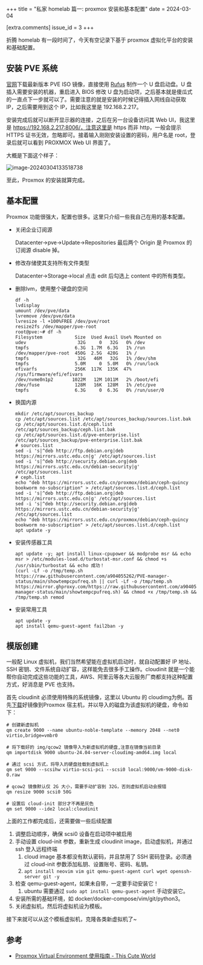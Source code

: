 +++
title = "私家 homelab 篇一: proxmox 安装和基本配置"
date = 2024-03-04

[extra.comments]
issue_id = 3
+++

折腾 homelab 有一段时间了，今天有空记录下基于 proxmox 虚拟化平台的安装和基础配置。

<!--more-->

## 安装 PVE 系统

[官网](https://www.proxmox.com/en/downloads/proxmox-virtual-environment/iso)下载最新版本 PVE ISO 镜像，直接使用 [Rufus](https://rufus.ie/en/) 制作一个 U 盘启动盘。U 盘插入需要安装的机器，重启进入 BIOS 修改 U 盘为启动项，之后基本就是傻瓜式的一直点下一步就可以了。需要注意的就是安装的时候记得插入网线自动获取 IP，之后需要用到这个 IP，比如我这里是 192.168.2.217。

安装完成后就可以断开显示器的连接，之后在另一台设备访问其 Web UI，我这里是 https://192.168.2.217:8006/，注意这里是 https 而非 http，一般会提示 HTTPS 证书无效，忽略即可。接着输入刚刚安装设置的密码，用户名是 root，登录后就可以看到 PROXMOX Web UI 界面了。

大概是下面这个样子：

![image-20240304133518738](https://fullstackjam-1257718633.cos.ap-nanjing.myqcloud.com/imgs/202403041337159.png)

至此，Proxmox 的安装就算完成。

## 基本配置

Proxmox 功能很强大，配置也很多。这里只介绍一些我自己在用的基本配置。

- 关闭企业订阅源

  Datacenter->pve->Update->Repositories 最后两个 Origin 是 Proxmox 的订阅源 disable 掉。

- 修改存储使其支持所有文件类型

  Datacenter->Storage->local 点击 edit 后勾选上 content 中的所有类型。

- 删除lvm，使用整个硬盘的空间

  ```shell
  df -h
  lvdisplay
  umount /dev/pve/data
  lvremove /dev/pve/data
  lvresize -l +100%FREE /dev/pve/root
  resize2fs /dev/mapper/pve-root
  root@pve:~# df -h
  Filesystem            Size  Used Avail Use% Mounted on
  udev                   32G     0   32G   0% /dev
  tmpfs                 6.3G  1.7M  6.3G   1% /run
  /dev/mapper/pve-root  450G  2.5G  428G   1% /
  tmpfs                  32G   46M   32G   1% /dev/shm
  tmpfs                 5.0M     0  5.0M   0% /run/lock
  efivarfs              256K  117K  135K  47% /sys/firmware/efi/efivars
  /dev/nvme0n1p2       1022M   12M 1011M   2% /boot/efi
  /dev/fuse             128M   16K  128M   1% /etc/pve
  tmpfs                 6.3G     0  6.3G   0% /run/user/0
  ```

- 换国内源

  ```
  mkdir /etc/apt/sources_backup
  cp /etc/apt/sources.list /etc/apt/sources_backup/sources.list.bak
  cp /etc/apt/sources.list.d/ceph.list /etc/apt/sources_backup/ceph.list.bak
  cp /etc/apt/sources.list.d/pve-enterprise.list /etc/apt/sources_backup/pve-enterprise.list.bak
  # sources.list
  sed -i 's|^deb http://ftp.debian.org|deb https://mirrors.ustc.edu.cn|g' /etc/apt/sources.list
  sed -i 's|^deb http://security.debian.org|deb https://mirrors.ustc.edu.cn/debian-security|g' /etc/apt/sources.list
  # ceph.list
  echo "deb https://mirrors.ustc.edu.cn/proxmox/debian/ceph-quincy bookworm no-subscription" > /etc/apt/sources.list.d/ceph.list
  sed -i 's|^deb http://ftp.debian.org|deb https://mirrors.ustc.edu.cn|g' /etc/apt/sources.list
  sed -i 's|^deb http://security.debian.org|deb https://mirrors.ustc.edu.cn/debian-security|g' /etc/apt/sources.list
  echo "deb https://mirrors.ustc.edu.cn/proxmox/debian/ceph-quincy bookworm no-subscription" > /etc/apt/sources.list.d/ceph.list
  apt update -y
  ```

- 安装传感器工具

  ```
  apt update -y; apt install linux-cpupower && modprobe msr && echo msr > /etc/modules-load.d/turbostat-msr.conf && chmod +s /usr/sbin/turbostat && echo 成功！
  (curl -Lf -o /tmp/temp.sh https://raw.githubusercontent.com/a904055262/PVE-manager-status/main/showtempcpufreq.sh || curl -Lf -o /tmp/temp.sh https://mirror.ghproxy.com/https://raw.githubusercontent.com/a904055262/PVE-manager-status/main/showtempcpufreq.sh) && chmod +x /tmp/temp.sh && /tmp/temp.sh remod
  ```

- 安装常用工具

  ```
  apt update -y
  apt install qemu-guest-agent fail2ban -y
  ```

## 模版创建

一般配 Linux 虚拟机，我们当然希望能在虚拟机启动时，就自动配置好 IP 地址、SSH 密钥、文件系统自动扩容，这样能免去很多手工操作。cloudinit 就是一个能帮你自动完成这些功能的工具，AWS、阿里云等各大云服务厂商都支持这种配置方式，好消息是 PVE 也支持。

首先 cloudinit 必须使用特殊的系统镜像，这里以 Ubuntu 的 cloudimg为例。首先[下载](https://cloud-images.ubuntu.com/releases/24.04/release/ubuntu-24.04-server-cloudimg-amd64.img)好镜像到Proxmox 宿主机，并以导入的磁盘为该虚拟机的硬盘，命令如下：

```
# 创建新虚拟机
qm create 9000 --name ubuntu-noble-template --memory 2048 --net0 virtio,bridge=vmbr0

# 将下载好的 img/qcow2 镜像导入为新虚拟机的硬盘,注意在镜像当前目录
qm importdisk 9000 ubuntu-24.04-server-cloudimg-amd64.img local

# 通过 scsi 方式，将导入的硬盘挂载到虚拟机上
qm set 9000 --scsihw virtio-scsi-pci --scsi0 local:9000/vm-9000-disk-0.raw

# qcow2 镜像默认仅 2G 大小，需要手动扩容到 32G，否则虚拟机启动会报错
qm resize 9000 scsi0 50G

# 设置后 cloud-init 部分才不再是灰色
qm set 9000 --ide2 local:cloudinit
```

上面的工作都完成后，还需要做一些后续配置

1. 调整启动顺序，确保 scsi0 设备在启动项中被启用
2. 手动设置 cloud-init 参数，重新生成 cloudinit image，启动虚拟机，并通过 ssh 登入远程终端
   1. cloud image 基本都没有默认密码，并且禁用了 SSH 密码登录。必须通过 cloud-init 参数添加私钥、设置账号、密码、私钥。
   2. `apt install neovim vim git qemu-guest-agent curl wget openssh-server git -y`
3. 检查 qemu-guest-agent，如果未自带，一定要手动安装它！
   1. ubuntu 需要通过 `sudo apt install qemu-guest-agent` 手动安装它。
4. 安装所需的基础环境，如 docker/docker-compose/vim/git/python3。
5. 关闭虚拟机，然后将虚拟机设为模板。

接下来就可以从这个模板虚拟机，克隆各类新虚拟机了~

##  参考

- [Proxmox Virtual Environment 使用指南 - This Cute World](https://thiscute.world/posts/proxmox-virtual-environment-instruction)
